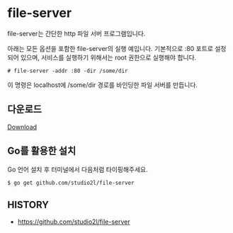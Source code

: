 # file-server

file-server는 간단한 http 파일 서버 프로그램입니다.

아래는 모든 옵션을 포함한 file-server의 실행 예입니다.
기본적으로 :80 포트로 설정되어 있으며, 서비스를 실행하기 위해서는 root 권한으로 실행해야 합니다.

```
# file-server -addr :80 -dir /some/dir
```

이 명령은 localhost에 /some/dir 경로를 바인딩한 파일 서버를 만듭니다.

## 다운로드
[Download](https://github.com/studio2l/file-server/releases/tag/v0.1)

## Go를 활용한 설치

Go 언어 설치 후 터미널에서 다음처럼 타이핑해주세요.

```bash
$ go get github.com/studio2l/file-server
```

## HISTORY
- https://github.com/studio2l/file-server
